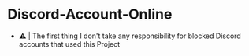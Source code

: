 # Discord-Account-Online

- ⚠️ | The first thing I don't take any responsibility for blocked Discord accounts that used this Project
